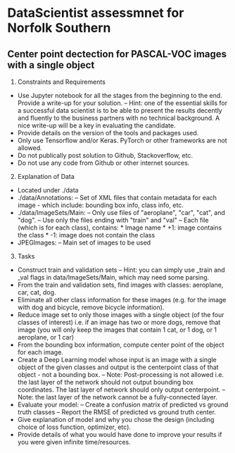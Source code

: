 # DataScientist assessmnet for Norfolk Southern
##  Center point dectection for PASCAL-VOC images with a single object 
1. Constraints and Requirements
  * Use Jupyter notebook for all the stages from the beginning to the end. Provide a write-up for your solution.
    – Hint: one of the essential skills for a successful data scientist is to be able to present the results decently
      and fluently to the business partners with no technical background. A nice write-up will be a key in
      evaluating the candidate.
  * Provide details on the version of the tools and packages used.
  * Only use Tensorflow and/or Keras. PyTorch or other frameworks are not allowed.
  * Do not publically post solution to Github, Stackoverflow, etc.
  * Do not use any code from Github or other internet sources.
2. Explanation of Data
  * Located under ./data
  * ./data/Annotations:
    – Set of XML files that contain metadata for each image - which include: bounding box info, class info,
      etc.
  * ./data/ImageSets/Main:
    – Only use files of "aeroplane", "car", "cat", and "dog".
    – Use only the files ending with "train" and "val"
    – Each file (which is for each class), contains:
        * Image name
        * +1: image contains the class
        * -1: image does not contain the class
  * JPEGImages:
    – Main set of images to be used
3. Tasks
  * Construct train and validation sets
    – Hint: you can simply use _train and _val flags in data/ImageSets/Main, which may need some
      parsing.
  * From the train and validation sets, find images with classes: aeroplane, car, cat, dog.
  * Eliminate all other class information for these images (e.g. for the image with dog and bicycle, remove bicycle
    information).
  * Reduce image set to only those images with a single object (of the four classes of interest) i.e. if an image
    has two or more dogs, remove that image (you will only keep the images that contain 1 cat, or 1 dog, or 1
    aeroplane, or 1 car)
  * From the bounding box information, compute center point of the object for each image.
  * Create a Deep Learning model whose input is an image with a single object of the given classes and output is
    the centerpoint class of that object - not a bounding box.
    – Note: Post-processing is not allowed i.e. the last layer of the network should not output bounding box
      coordinates. The last layer of network should only output centerpoint.
    – Note: the last layer of the network cannot be a fully-connected layer.
  * Evaluate your model:
    – Create a confusion matrix of predicted vs ground truth classes
    – Report the RMSE of predicted vs ground truth center.
  * Give explanation of model and why you chose the design (including choice of loss function, optimizer, etc).
  * Provide details of what you would have done to improve your results if you were given infinite time/resources.
